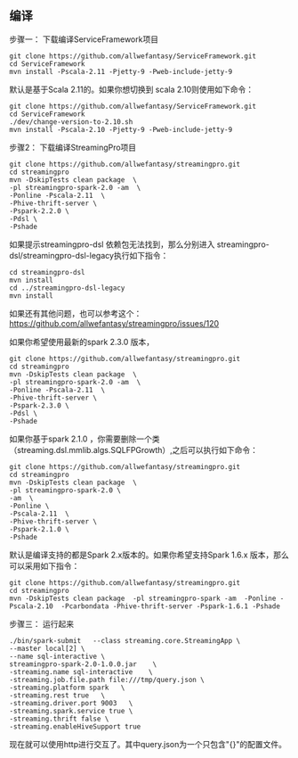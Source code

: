 ## 编译

步骤一： 下载编译ServiceFramework项目

```
git clone https://github.com/allwefantasy/ServiceFramework.git
cd ServiceFramework
mvn install -Pscala-2.11 -Pjetty-9 -Pweb-include-jetty-9
```
默认是基于Scala 2.11的。如果你想切换到 scala 2.10则使用如下命令：

```
git clone https://github.com/allwefantasy/ServiceFramework.git
cd ServiceFramework
./dev/change-version-to-2.10.sh
mvn install -Pscala-2.10 -Pjetty-9 -Pweb-include-jetty-9
```

步骤2： 下载编译StreamingPro项目

```
git clone https://github.com/allwefantasy/streamingpro.git
cd streamingpro
mvn -DskipTests clean package  \
-pl streamingpro-spark-2.0 -am  \
-Ponline -Pscala-2.11  \
-Phive-thrift-server \
-Pspark-2.2.0 \
-Pdsl \
-Pshade 

```

如果提示streamingpro-dsl 依赖包无法找到，那么分别进入 streamingpro-dsl/streamingpro-dsl-legacy执行如下指令：

```
cd streamingpro-dsl
mvn install
cd ../streamingpro-dsl-legacy
mvn install
```

如果还有其他问题，也可以参考这个：https://github.com/allwefantasy/streamingpro/issues/120 



如果你希望使用最新的spark 2.3.0 版本，

```
git clone https://github.com/allwefantasy/streamingpro.git
cd streamingpro
mvn -DskipTests clean package  \
-pl streamingpro-spark-2.0 -am  \
-Ponline -Pscala-2.11  \
-Phive-thrift-server \
-Pspark-2.3.0 \
-Pdsl \
-Pshade 

```

如果你基于spark 2.1.0 ，你需要删除一个类（streaming.dsl.mmlib.algs.SQLFPGrowth）,之后可以执行如下命令：

```
git clone https://github.com/allwefantasy/streamingpro.git
cd streamingpro
mvn -DskipTests clean package  \
-pl streamingpro-spark-2.0 \
-am  \
-Ponline \
-Pscala-2.11  \
-Phive-thrift-server \
-Pspark-2.1.0 \
-Pshade

```

默认是编译支持的都是Spark 2.x版本的。如果你希望支持Spark 1.6.x 版本，那么可以采用如下指令：

```
git clone https://github.com/allwefantasy/streamingpro.git
cd streamingpro
mvn -DskipTests clean package  -pl streamingpro-spark -am  -Ponline -Pscala-2.10  -Pcarbondata -Phive-thrift-server -Pspark-1.6.1 -Pshade
```

步骤三： 运行起来

```
./bin/spark-submit   --class streaming.core.StreamingApp \
--master local[2] \
--name sql-interactive \
streamingpro-spark-2.0-1.0.0.jar    \
-streaming.name sql-interactive    \
-streaming.job.file.path file:///tmp/query.json \
-streaming.platform spark   \
-streaming.rest true   \
-streaming.driver.port 9003   \
-streaming.spark.service true \
-streaming.thrift false \
-streaming.enableHiveSupport true
```

现在就可以使用http进行交互了。其中query.json为一个只包含"{}"的配置文件。